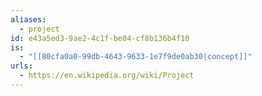```yaml
---
aliases:
  - project
id: e43a5ed3-9ae2-4c1f-be04-cf8b136b4f10
is:
  - "[[80cfa0a0-99db-4643-9633-1e7f9de0ab30|concept]]"
urls:
  - https://en.wikipedia.org/wiki/Project
---
```

